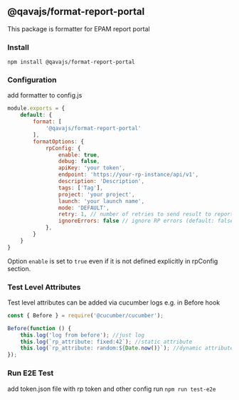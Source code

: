 ## @qavajs/format-report-portal
This package is formatter for EPAM report portal

### Install
`npm install @qavajs/format-report-portal`

### Configuration

add formatter to config.js
```javascript
module.exports = {
    default: {
        format: [
            '@qavajs/format-report-portal'
        ],
        formatOptions: {
            rpConfig: {
                enable: true,
                debug: false,
                apiKey: 'your token',
                endpoint: 'https://your-rp-instance/api/v1',
                description: 'Description',
                tags: ['Tag'],
                project: 'your project',
                launch: 'your launch name',
                mode: 'DEFAULT',
                retry: 1, // number of retries to send result to report portal (default - 1)
                ignoreErrors: false // ignore RP errors (default: false)
            },
        }
    }
}
```
Option `enable` is set to `true` even if it is not defined explicitly in rpConfig section.

### Test Level Attributes
Test level attributes can be added via cucumber logs e.g. in Before hook
```javascript
const { Before } = require('@cucumber/cucumber');

Before(function () {
    this.log('log from before'); //just log
    this.log(`rp_attribute: fixed:42`); //static attribute
    this.log(`rp_attribute: random:${Date.now()}`); //dynamic attribute
});
```

### Run E2E Test
add token.json file with rp token and other config
run
`npm run test-e2e`
